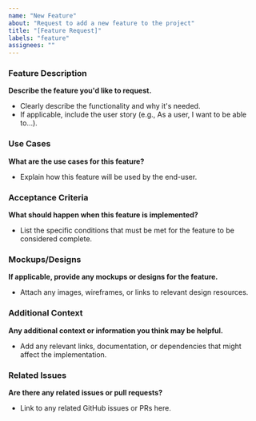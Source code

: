 ```yaml
---
name: "New Feature"
about: "Request to add a new feature to the project"
title: "[Feature Request]"
labels: "feature"
assignees: ""
---
```


### Feature Description

**Describe the feature you'd like to request.**

- Clearly describe the functionality and why it's needed.
- If applicable, include the user story (e.g., As a user, I want to be able to...).

### Use Cases

**What are the use cases for this feature?**

- Explain how this feature will be used by the end-user.

### Acceptance Criteria

**What should happen when this feature is implemented?**

- List the specific conditions that must be met for the feature to be considered complete.

### Mockups/Designs

**If applicable, provide any mockups or designs for the feature.**

- Attach any images, wireframes, or links to relevant design resources.

### Additional Context

**Any additional context or information you think may be helpful.**

- Add any relevant links, documentation, or dependencies that might affect the implementation.

### Related Issues

**Are there any related issues or pull requests?**

- Link to any related GitHub issues or PRs here.
